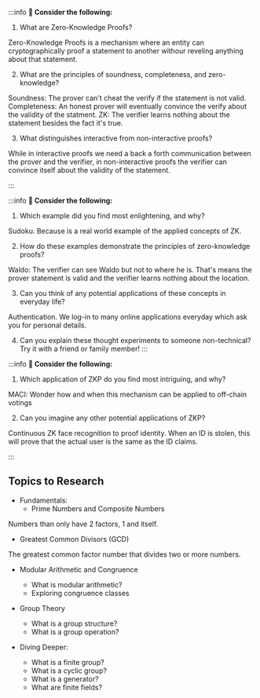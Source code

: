 :::info
**🤔 Consider the following:**
1. What are Zero-Knowledge Proofs?

Zero-Knowledge Proofs is a mechanism where an entity can cryptographically proof a statement to another withour reveling anything about that statement.

2. What are the principles of soundness, completeness, and zero-knowledge?

Soundness: The prover can't cheat the verify if the statement is not valid.
Completeness: An honest prover will eventually convince the verify about the validity of the statment.
ZK: The verifier learns nothing about the statement besides the fact it's true.

3. What distinguishes interactive from non-interactive proofs?

While in interactive proofs we need a back a forth communication between the prover and the verifier, in non-interactive proofs the verifier can convince itself about the validity of the statement.

:::

:::info
**🤔 Consider the following:**
1. Which example did you find most enlightening, and why?

Sudoku. Because is a real world example of the applied concepts of ZK.

2. How do these examples demonstrate the principles of zero-knowledge proofs?

Waldo: The verifier can see Waldo but not to where he is. That's means the prover statement is valid and the verifier learns nothing about the location.

3. Can you think of any potential applications of these concepts in everyday life?

Authentication. We log-in to many online applications everyday which ask you for personal details.

4. Can you explain these thought experiments to someone non-technical? Try it with a friend or family member!
:::

:::info
**🤔 Consider the following:**
1. Which application of ZKP do you find most intriguing, and why?

MACI: Wonder how and when this mechanism can be applied to off-chain votings

2. Can you imagine any other potential applications of ZKP?

Continuous ZK face recognition to proof identity. When an ID is stolen, this will prove that the actual user is the same as the ID claims.

:::

## Topics to Research

- Fundamentals:
  - Prime Numbers and Composite Numbers
  
Numbers than only have 2 factors, 1 and itself.

  - Greatest Common Divisors (GCD)

The greatest common factor number that divides two or more numbers.

- Modular Arithmetic and Congruence
  - What is modular arithmetic?
  - Exploring congruence classes

- Group Theory
  - What is a group structure?
  - What is a group operation?

- Diving Deeper:
  - What is a finite group?
  - What is a cyclic group?
  - What is a generator?
  - What are finite fields?